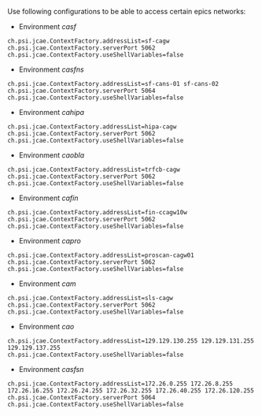 
Use following configurations to be able to access certain epics networks:

* Environment *casf*

```
ch.psi.jcae.ContextFactory.addressList=sf-cagw
ch.psi.jcae.ContextFactory.serverPort 5062
ch.psi.jcae.ContextFactory.useShellVariables=false
```

* Environment *casfns*

```
ch.psi.jcae.ContextFactory.addressList=sf-cans-01 sf-cans-02
ch.psi.jcae.ContextFactory.serverPort 5064
ch.psi.jcae.ContextFactory.useShellVariables=false
```

* Environment *cahipa*

```
ch.psi.jcae.ContextFactory.addressList=hipa-cagw
ch.psi.jcae.ContextFactory.serverPort 5062
ch.psi.jcae.ContextFactory.useShellVariables=false
```

* Environment *caobla*

```
ch.psi.jcae.ContextFactory.addressList=trfcb-cagw
ch.psi.jcae.ContextFactory.serverPort 5062
ch.psi.jcae.ContextFactory.useShellVariables=false
```

* Environment *cafin*

```
ch.psi.jcae.ContextFactory.addressList=fin-ccagw10w
ch.psi.jcae.ContextFactory.serverPort 5062
ch.psi.jcae.ContextFactory.useShellVariables=false
```

* Environment *capro*

```
ch.psi.jcae.ContextFactory.addressList=proscan-cagw01
ch.psi.jcae.ContextFactory.serverPort 5062
ch.psi.jcae.ContextFactory.useShellVariables=false
```

* Environment *cam*

```
ch.psi.jcae.ContextFactory.addressList=sls-cagw
ch.psi.jcae.ContextFactory.serverPort 5062
ch.psi.jcae.ContextFactory.useShellVariables=false
```

* Environment *cao*

```
ch.psi.jcae.ContextFactory.addressList=129.129.130.255 129.129.131.255 129.129.137.255
ch.psi.jcae.ContextFactory.useShellVariables=false
```

* Environment *casfsn*

```
ch.psi.jcae.ContextFactory.addressList=172.26.0.255 172.26.8.255 172.26.16.255 172.26.24.255 172.26.32.255 172.26.40.255 172.26.120.255
ch.psi.jcae.ContextFactory.serverPort 5064
ch.psi.jcae.ContextFactory.useShellVariables=false
```